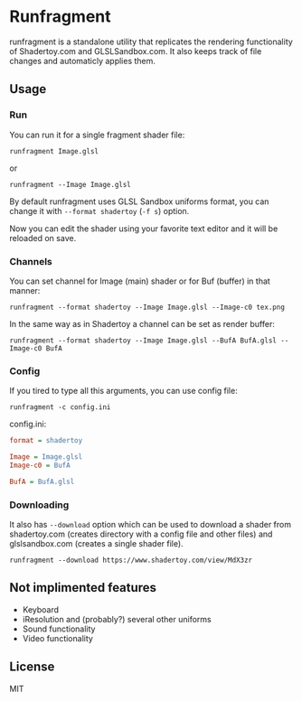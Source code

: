 # Runfragment
runfragment is a standalone utility that replicates the rendering functionality of Shadertoy.com and GLSLSandbox.com. It also keeps track of file changes and automaticly applies them.
## Usage
### Run
You can run it for a single fragment shader file:
```
runfragment Image.glsl
```
or
```
runfragment --Image Image.glsl
```

By default runfragment uses GLSL Sandbox uniforms format, you can change it with `--format shadertoy` (`-f s`) option.

Now you can edit the shader using your favorite text editor and it will be reloaded on save.

### Channels
You can set channel for Image (main) shader or for Buf (buffer) in that manner:
```
runfragment --format shadertoy --Image Image.glsl --Image-c0 tex.png
```

In the same way as in Shadertoy a channel can be set as render buffer:
```
runfragment --format shadertoy --Image Image.glsl --BufA BufA.glsl --Image-c0 BufA
```

### Config
If you tired to type all this arguments, you can use config file:
```
runfragment -c config.ini
```
config.ini:
```ini
format = shadertoy

Image = Image.glsl
Image-c0 = BufA

BufA = BufA.glsl
```

### Downloading
It also has ```--download``` option which can be used to download a shader from shadertoy.com (creates directory with a config file and other files) and glslsandbox.com (creates a single shader file).
```
runfragment --download https://www.shadertoy.com/view/MdX3zr
```

## Not implimented features
 - Keyboard
 - iResolution and (probably?) several other uniforms
 - Sound functionality
 - Video functionality

## License
MIT
